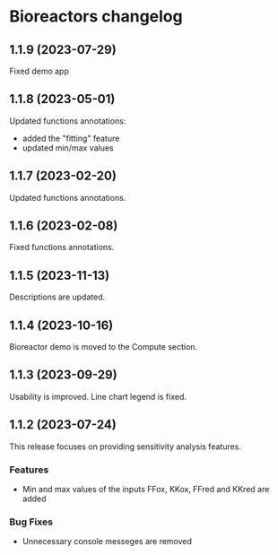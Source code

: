 # Bioreactors changelog

## 1.1.9 (2023-07-29)

Fixed demo app

## 1.1.8 (2023-05-01)

Updated functions annotations:

* added the "fitting" feature
* updated min/max values

## 1.1.7 (2023-02-20)

Updated functions annotations.

## 1.1.6 (2023-02-08)

Fixed functions annotations.

## 1.1.5 (2023-11-13)

Descriptions are updated.

## 1.1.4 (2023-10-16)

Bioreactor demo is moved to the Compute section.

## 1.1.3 (2023-09-29)

Usability is improved. Line chart legend is fixed.

## 1.1.2 (2023-07-24)

This release focuses on providing sensitivity analysis features.

### Features

* Min and max values of the inputs FFox, KKox, FFred and KKred are added

### Bug Fixes

* Unnecessary console messeges are removed
